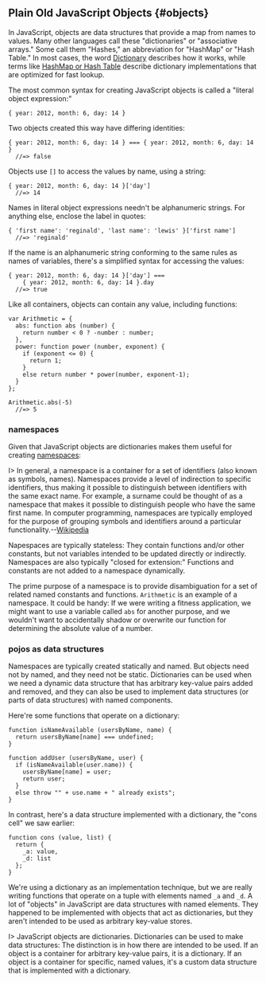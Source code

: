 ## Plain Old JavaScript Objects {#objects}

In JavaScript, objects are data structures that provide a map from names to values. Many other languages call these "dictionaries" or "associative arrays." Some call them "Hashes," an abbreviation for "HashMap"  or "Hash Table." In most cases, the word [Dictionary][aa] describes how it works, while terms like [HashMap or Hash Table][HashMap] describe dictionary implementations that are optimized for fast lookup.

[aa]: https://en.wikipedia.org/wiki/Dictionary_(data_structure)
[HashMap]: https://en.wikipedia.org/wiki/Hash_table

The most common syntax for creating JavaScript objects is called a "literal object expression:"

    { year: 2012, month: 6, day: 14 }

Two objects created this way have differing identities:

    { year: 2012, month: 6, day: 14 } === { year: 2012, month: 6, day: 14 }
      //=> false

Objects use `[]` to access the values by name, using a string:

    { year: 2012, month: 6, day: 14 }['day']
      //=> 14

Names in literal object expressions needn't be alphanumeric strings. For anything else, enclose the label in quotes:

    { 'first name': 'reginald', 'last name': 'lewis' }['first name']
      //=> 'reginald'

If the name is an alphanumeric string conforming to the same rules as names of variables, there's a simplified syntax for accessing the values:

    { year: 2012, month: 6, day: 14 }['day'] ===
        { year: 2012, month: 6, day: 14 }.day
      //=> true

Like all containers, objects can contain any value, including functions:

    var Arithmetic = {
      abs: function abs (number) {
        return number < 0 ? -number : number;
      },
      power: function power (number, exponent) {
        if (exponent <= 0) {
          return 1;
        }
        else return number * power(number, exponent-1);
      }
    };

    Arithmetic.abs(-5)
      //=> 5

### namespaces

Given that JavaScript objects are dictionaries makes them useful for creating [namespaces][namespace]:

I> In general, a namespace is a container for a set of identifiers (also known as symbols, names). Namespaces provide a level of indirection to specific identifiers, thus making it possible to distinguish between identifiers with the same exact name. For example, a surname could be thought of as a namespace that makes it possible to distinguish people who have the same first name. In computer programming, namespaces are typically employed for the purpose of grouping symbols and identifiers around a particular functionality.--[Wikipedia][namespace]

[namespace]: https://en.wikipedia.org/wiki/Namespace

Napespaces are typically stateless: They contain functions and/or other constants, but not variables intended to be updated directly or indirectly. Namespaces are also typically "closed for extension:" Functions and constants are not added to a namespace dynamically.

The prime purpose of a namespace is to provide disambiguation for a set of related named constants and functions. `Arithmetic` is an example of a namespace. It could be handy: If we were writing a fitness application, we might want to use a variable called `abs` for another purpose, and we wouldn't want to accidentally shadow or overwrite our function for determining the absolute value of a number.

### pojos as data structures

Namespaces are typically created statically and named. But objects need not by named, and they need not be static. Dictionaries can be used when we need a dynamic data structure that has arbitrary key-value pairs added and removed, and they can also be used to implement data structures (or parts of data structures) with named components.

Here're some functions that operate on a dictionary:

~~~~~~~~
function isNameAvailable (usersByName, name) {
  return usersByName[name] === undefined;
}

function addUser (usersByName, user) {
  if (isNameAvailable(user.name)) {
    usersByName[name] = user;
    return user;
  }
  else throw "" + use.name + " already exists";
}
~~~~~~~~

In contrast, here's a data structure implemented with a dictionary, the "cons cell" we saw earlier:

~~~~~~~~
function cons (value, list) {
  return {
    _a: value,
    _d: list
  };
}
~~~~~~~~

We're using a dictionary as an implementation technique, but we are really writing functions that operate on a tuple with elements named `_a` and `_d`. A lot of "objects" in JavaScript are data structures with named elements. They happened to be implemented with objects that act as dictionaries, but they aren't intended to be used as arbitrary key-value stores.

I> JavaScript objects are dictionaries. Dictionaries can be used to make data structures: The distinction is in how there are intended to be used. If an object is a container for arbitrary key-value pairs, it is a dictionary. If an object is a container for specific, named values, it's a custom data structure that is implemented with a dictionary.
